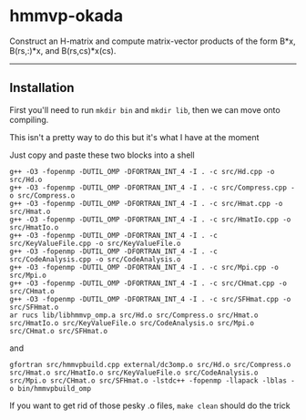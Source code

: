 # hmmvp-okada
Construct an H-matrix and compute matrix-vector products of the form B*x, B(rs,:)*x, and B(rs,cs)*x(cs).
***

## Installation

First you'll need to run `mkdir bin` and `mkdir lib`, then we can move onto compiling. 

This isn't a pretty way to do this but it's what I have at the moment

Just copy and paste these two blocks into a shell

```
g++ -O3 -fopenmp -DUTIL_OMP -DFORTRAN_INT_4 -I . -c src/Hd.cpp -o src/Hd.o
g++ -O3 -fopenmp -DUTIL_OMP -DFORTRAN_INT_4 -I . -c src/Compress.cpp -o src/Compress.o
g++ -O3 -fopenmp -DUTIL_OMP -DFORTRAN_INT_4 -I . -c src/Hmat.cpp -o src/Hmat.o
g++ -O3 -fopenmp -DUTIL_OMP -DFORTRAN_INT_4 -I . -c src/HmatIo.cpp -o src/HmatIo.o
g++ -O3 -fopenmp -DUTIL_OMP -DFORTRAN_INT_4 -I . -c src/KeyValueFile.cpp -o src/KeyValueFile.o
g++ -O3 -fopenmp -DUTIL_OMP -DFORTRAN_INT_4 -I . -c src/CodeAnalysis.cpp -o src/CodeAnalysis.o
g++ -O3 -fopenmp -DUTIL_OMP -DFORTRAN_INT_4 -I . -c src/Mpi.cpp -o src/Mpi.o
g++ -O3 -fopenmp -DUTIL_OMP -DFORTRAN_INT_4 -I . -c src/CHmat.cpp -o src/CHmat.o
g++ -O3 -fopenmp -DUTIL_OMP -DFORTRAN_INT_4 -I . -c src/SFHmat.cpp -o src/SFHmat.o
ar rucs lib/libhmmvp_omp.a src/Hd.o src/Compress.o src/Hmat.o src/HmatIo.o src/KeyValueFile.o src/CodeAnalysis.o src/Mpi.o src/CHmat.o src/SFHmat.o
```
and 
```
gfortran src/hmmvpbuild.cpp external/dc3omp.o src/Hd.o src/Compress.o src/Hmat.o src/HmatIo.o src/KeyValueFile.o src/CodeAnalysis.o src/Mpi.o src/CHmat.o src/SFHmat.o -lstdc++ -fopenmp -llapack -lblas -o bin/hmmvpbuild_omp
```
If you want to get rid of those pesky .o files, `make clean` should do the trick
